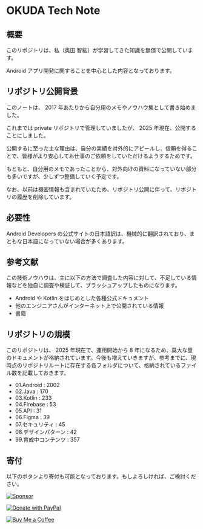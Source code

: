 # OKUDA Tech Note

## 概要

このリポジトリは、私（奥田 智紘）が学習してきた知識を無償で公開しています。

Android アプリ開発に関することを中心とした内容となっております。


## リポジトリ公開背景

このノートは、 2017 年あたりから自分用のメモやノウハウ集として書き始めました。

これまでは private リポジトリで管理していましたが、 2025 年現在、公開することにしました。

公開するに至った主な理由は、自分の実績を対外的にアピールし、信頼を得ることで、皆様がより安心してお仕事のご依頼をしていただけるようするためです。

もともと、自分用のメモであったことから、対外向けの資料になっていない部分も多いですが、少しずつ整備していく予定です。

なお、以前は機密情報も含まれていたため、リポジトリ公開に伴って、リポジトリの履歴を削除しています。


## 必要性

Android Developers の公式サイトの日本語訳は、機械的に翻訳されており、まともな日本語になっていない場合が多くあります。


## 参考文献

この技術ノウハウは、主に以下の方法で調査した内容に対して、不足している情報などを独自に調査や検証して、ブラッシュアップしたものになります。

- Android や Kotlin をはじめとした各種公式ドキュメント
- 他のエンジニアさんがインターネット上で公開されている情報
- 書籍


## リポジトリの規模

このリポジトリは、 2025 年現在で、運用開始から 8 年になるため、莫大な量のドキュメントが格納されています。今後も増えていきますが、参考までに、現時点のリポジトリルートに存在する各フォルダについて、格納されているファイル数を記載しておきます。

- 01.Android : 2002
- 02.Java : 170
- 03.Kotlin : 233
- 04.Firebase : 53
- 05.API : 31
- 06.Figma : 39
- 07.セキュリティ : 45
- 08.デザインパターン : 42
- 99.育成中コンテンツ : 357


## 寄付

以下のボタンより寄付も可能となっております。もしよろしければ、ご検討ください。

<!-- GitHub Sponsors -->
[![Sponsor](https://img.shields.io/badge/Github%20Sponsor-💛-ebebeb?style=flat)](https://github.com/sponsors/okuda0715tech)

<!-- PayPal -->
[![Donate with PayPal](https://img.shields.io/badge/PayPal-💲-bedafa?logo=paypal&style=flat)](https://www.paypal.me/okudatomohiro)

<!-- Buy Me a Coffee -->
[![Buy Me a Coffee](https://img.shields.io/badge/Buy%20Me%20a%20Coffee-☕-FFDD00?style=flat)](https://buymeacoffee.com/okuda.tomohiro)

